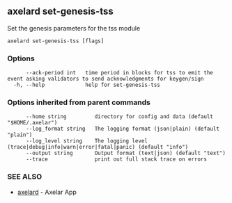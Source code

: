 ## axelard set-genesis-tss

Set the genesis parameters for the tss module

```
axelard set-genesis-tss [flags]
```

### Options

```
      --ack-period int   time period in blocks for tss to emit the event asking validators to send acknowledgments for keygen/sign
  -h, --help             help for set-genesis-tss
```

### Options inherited from parent commands

```
      --home string         directory for config and data (default "$HOME/.axelar")
      --log_format string   The logging format (json|plain) (default "plain")
      --log_level string    The logging level (trace|debug|info|warn|error|fatal|panic) (default "info")
      --output string       Output format (text|json) (default "text")
      --trace               print out full stack trace on errors
```

### SEE ALSO

- [axelard](axelard.md)	 - Axelar App
